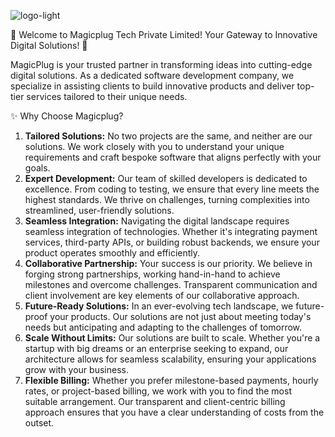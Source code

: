 ![logo-light](https://github.com/imanshu03/magic-plug/assets/35104014/23929ab7-b73c-41d2-af6f-6c8eae3accab)

🚀 Welcome to Magicplug Tech Private Limited! Your Gateway to Innovative Digital Solutions! 🚀

MagicPlug is your trusted partner in transforming ideas into cutting-edge digital solutions. As a dedicated software development company, we specialize in assisting clients to build innovative products and deliver top-tier services tailored to their unique needs.

✨ Why Choose Magicplug?

1. **Tailored Solutions:** No two projects are the same, and neither are our solutions. We work closely with you to understand your unique requirements and craft bespoke software that aligns perfectly with your goals.
2. **Expert Development:** Our team of skilled developers is dedicated to excellence. From coding to testing, we ensure that every line meets the highest standards. We thrive on challenges, turning complexities into streamlined, user-friendly solutions.
3. **Seamless Integration:** Navigating the digital landscape requires seamless integration of technologies. Whether it's integrating payment services, third-party APIs, or building robust backends, we ensure your product operates smoothly and efficiently.
4. **Collaborative Partnership:** Your success is our priority. We believe in forging strong partnerships, working hand-in-hand to achieve milestones and overcome challenges. Transparent communication and client involvement are key elements of our collaborative approach.
5. **Future-Ready Solutions:** In an ever-evolving tech landscape, we future-proof your products. Our solutions are not just about meeting today's needs but anticipating and adapting to the challenges of tomorrow.
6. **Scale Without Limits:** Our solutions are built to scale. Whether you're a startup with big dreams or an enterprise seeking to expand, our architecture allows for seamless scalability, ensuring your applications grow with your business.
7. **Flexible Billing:** Whether you prefer milestone-based payments, hourly rates, or project-based billing, we work with you to find the most suitable arrangement. Our transparent and client-centric billing approach ensures that you have a clear understanding of costs from the outset.
